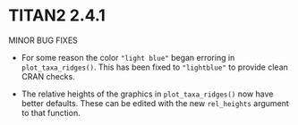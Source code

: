 # TITAN2 2.4.1

MINOR BUG FIXES

* For some reason the color `"light blue"` began erroring in 
  `plot_taxa_ridges()`. This has been fixed to `"lightblue"` to provide clean 
  CRAN checks.
  
* The relative heights of the graphics in `plot_taxa_ridges()` now have better
  defaults. These can be edited with the new `rel_heights` argument to that 
  function.
